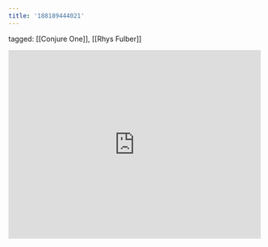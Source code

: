 ```yaml
---
title: '188189444021'
---
```

tagged: [[Conjure One]], [[Rhys Fulber]]
<iframe allow="accelerometer; autoplay; clipboard-write; encrypted-media; gyroscope; picture-in-picture" allowfullscreen="" frameborder="0" height="375" id="youtube_iframe" src="https://www.youtube.com/embed/bz0pe0yderw?feature=oembed&amp;enablejsapi=1&amp;origin=https://safe.txmblr.com&amp;wmode=opaque" width="500"></iframe>